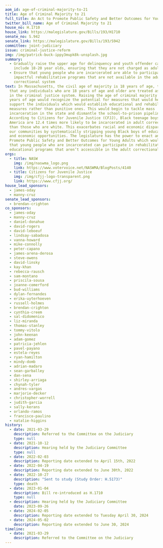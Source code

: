 ```yaml
---
aom_id: age-of-criminal-majority-to-21
title: Age of Criminal Majority to 21
full_title: An Act to Promote Public Safety and Better Outcomes for Young Adults
twitter_bill_name: Age of Criminal Majority to 21
house_no: H.1710
house_link: https://malegislature.gov/Bills/193/H1710
senate_no: S.942
senate_link: https://malegislature.gov/Bills/193/S942
committee: joint-judiciary
issue: criminal-justice-reform
img: /img/patrick-buck-ippy3mupk8k-unsplash.jpg
summary:
  - Gradually raise the upper age for delinquency and youth offender cases to
    include 18-20 year olds, ensuring that they are not charged as adults
  - Ensure that young people who are incarcerated are able to participate in
    impactful rehabilitative programs that are not available in the adult
    correctional system
text: In Massachusetts, the civil age of majority is 18 years of age, this means
  that any individuals who are 18 years of age and older are treated as adults
  in the criminal justice system. Raising the age of criminal majority to 21
  years of age would recognize the potential for measures that would help
  support the individuals which would establish educational and rehabilitative
  measures rather than punitive ones. This would begin to tackle mass
  incarceration in the state and dismantle the school-to-prison pipeline.
  According to Citizens for Juvenile Justice (CFJJ), Black teenage boys in
  America are 12.4 times more likely to be incarcerated in adult corrections
  than those who are white. This exacerbates racial and economic disparities in
  our communities by systematically stripping young Black boys of educational
  and economic opportunities. The legislature has the power to enact an act to
  Promote Public Safety and Better Outcomes for Young Adults which would ensure
  that young people who are incarcerated can participate in rehabilitation and
  educational programs that aren’t accessible in the adult correctional system.
orgs:
  - title: NASW
    img: /img/naswma_logo.png
    link: https://www.votervoice.net/NASWMA/BlogPosts/4140
  - title: Citizens for Juvenile Justice
    img: /img/cfjj-logo-transparent.png
    link: https://www.cfjj.org/
house_lead_sponsors:
  - james-oday
  - manny-cruz
senate_lead_sponsors:
  - brendan-crighton
co_sponsors:
  - james-oday
  - manny-cruz
  - daniel-donahue
  - david-rogers
  - david-leboeuf
  - lindsay-sabadosa
  - vanna-howard
  - mike-connolly
  - peter-capano
  - james-arena-derosa
  - steve-owens
  - david-linsky
  - kay-khan
  - rebecca-rausch
  - sam-montano
  - priscila-sousa
  - joanne-comerford
  - bud-williams
  - dylan-fernandes
  - erika-uyterhoeven
  - russell-holmes
  - brendan-crighton
  - cynthia-creem
  - sal-didomenico
  - liz-miranda
  - thomas-stanley
  - tommy-vitolo
  - john-keenan
  - adam-gomez
  - patricia-jehlen
  - pavel-payano
  - estela-reyes
  - ryan-hamilton
  - mindy-domb
  - adrian-madaro
  - sean-garballey
  - dan-sena
  - shirley-arriaga
  - chynah-tyler
  - andres-vargas
  - marjorie-decker
  - christopher-worrell
  - judith-garcia
  - sally-kerans
  - orlando-ramos
  - francisco-paulino
  - natalie-higgins
history:
  - date: 2021-03-29
    description: Referred to the Committee on the Judiciary
    type: null
  - date: 2021-10-12
    description: Hearing held by the Judiciary Committee
    type: null
  - date: 2022-02-03
    description: Reporting date extended to April 15th, 2022
  - date: 2022-04-19
    description: Reporting date extended to June 30th, 2022
  - date: 2022-10-27
    description: "Sent to study (Study Order: H.5173)"
    type: death
  - date: 2023-01-04
    description: Bill re-introduced as H.1710
    type: null
  - description: Hearing held by the Judiciary Committee
    date: 2023-09-26
  - date: 2024-02-05
    description: Reporting date extended to Tuesday April 30, 2024
  - date: 2024-05-02
    description: Reporting date extended to June 30, 2024
timeline:
  - date: 2021-03-29
    description: Referred to the Committee on the Judiciary
---
```

